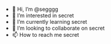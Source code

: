 - 👋 Hi, I’m @segggg
- 👀 I’m interested in secret
- 🌱 I’m currently learning secret
- 💞️ I’m looking to collaborate on secret
- 📫 How to reach me secret

<!---
segggg/segggg is a ✨ special ✨ repository because its `README.md` (this file) appears on your GitHub profile.
You can click the Preview link to take a look at your changes.
--->
